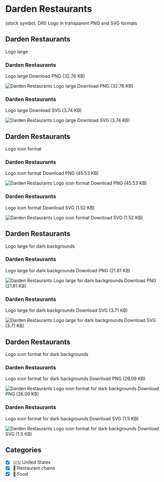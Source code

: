# Darden Restaurants
 (stock symbol: DRI) Logo in transparent PNG and SVG formats

## Darden Restaurants
 Logo large

### Darden Restaurants
 Logo large Download PNG (32.76 KB)

![Darden Restaurants
 Logo large Download PNG (32.76 KB)](/img/orig/DRI_BIG-e729a6c1.png)

### Darden Restaurants
 Logo large Download SVG (3.74 KB)

![Darden Restaurants
 Logo large Download SVG (3.74 KB)](/img/orig/DRI_BIG-a2a51975.svg)

## Darden Restaurants
 Logo icon format

### Darden Restaurants
 Logo icon format Download PNG (45.53 KB)

![Darden Restaurants
 Logo icon format Download PNG (45.53 KB)](/img/orig/DRI-5538cd90.png)

### Darden Restaurants
 Logo icon format Download SVG (1.52 KB)

![Darden Restaurants
 Logo icon format Download SVG (1.52 KB)](/img/orig/DRI-4c3d14ee.svg)

## Darden Restaurants
 Logo large for dark backgrounds

### Darden Restaurants
 Logo large for dark backgrounds Download PNG (21.81 KB)

![Darden Restaurants
 Logo large for dark backgrounds Download PNG (21.81 KB)](/img/orig/DRI_BIG.D-32fd86fd.png)

### Darden Restaurants
 Logo large for dark backgrounds Download SVG (3.71 KB)

![Darden Restaurants
 Logo large for dark backgrounds Download SVG (3.71 KB)](/img/orig/DRI_BIG.D-d84d7065.svg)

## Darden Restaurants
 Logo icon format for dark backgrounds

### Darden Restaurants
 Logo icon format for dark backgrounds Download PNG (26.09 KB)

![Darden Restaurants
 Logo icon format for dark backgrounds Download PNG (26.09 KB)](/img/orig/DRI.D-f62fad2f.png)

### Darden Restaurants
 Logo icon format for dark backgrounds Download SVG (1.5 KB)

![Darden Restaurants
 Logo icon format for dark backgrounds Download SVG (1.5 KB)](/img/orig/DRI.D-814fdbac.svg)



## Categories
- [x] 🇺🇸 United States
- [x] 🍔 Restaurant chains
- [x] 🍴 Food
